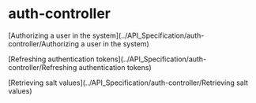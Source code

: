 # auth-controller

[Authorizing a user in the system](../API_Specification/auth-controller/Authorizing a user in the system)

[Refreshing authentication tokens](../API_Specification/auth-controller/Refreshing authentication tokens)

[Retrieving salt values](../API_Specification/auth-controller/Retrieving salt values)
